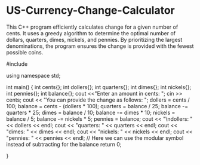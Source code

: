 # US-Currency-Change-Calculator
This C++ program efficiently calculates change for a given number of cents. It uses a greedy algorithm to determine the optimal number of dollars, quarters, dimes, nickels, and pennies. By prioritizing the largest denominations, the program ensures the change is provided with the fewest possible coins.

#include <iostream>

using namespace std;

int main() {
    int cents{};
    int dollers{};
    int quarters{};
    int dimes{};
    int nickels{};
    int pennies{};
    int balance{};
    cout <<"Enter an amount in cents: ";
    cin >> cents;
    cout << "You can provide the change as follows: ";
    dollers = cents / 100;
    balance = cents - (dollers * 100);
    quarters = balance / 25;
    balance -= quarters * 25;
    dimes = balance / 10;
    balance -= dimes * 10;
    nickels = balance / 5;
    balance -= nickels * 5;
    pennies = balance;
    cout << "\ndollers: " << dollers << endl;
    cout << "quarters: " << quarters << endl;
    cout << "dimes: " << dimes << endl;
    cout << "nickels: " << nickels << endl;
    cout << "pennies: " << pennies << endl;
    // Here we can use the modular symbol instead of subtracting for the balance
    return 0;

}
